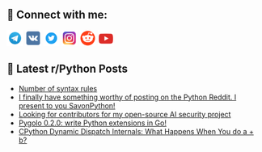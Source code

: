 ## 🔎 Connect with me:
[<img src="https://github.com/bullbesh/bullbesh/blob/main/images/Telegram.png" width="32" height="32" />](https://t.me/bullbesh)
[<img src="https://github.com/bullbesh/bullbesh/blob/main/images/VK.png" width="32" height="32" />](https://vk.com/bullbesh)
[<img src="https://github.com/bullbesh/bullbesh/blob/main/images/Twitter.png" width="32" height="32" />](https://twitter.com/bullbesh1)
[<img src="https://github.com/bullbesh/bullbesh/blob/main/images/Instagram.png" width="32" height="32" />](https://www.instagram.com/bullbesh)
[<img src="https://github.com/bullbesh/bullbesh/blob/main/images/Reddit.png" width="32" height="32" />](https://www.reddit.com/user/bullbesh)
[<img src="https://github.com/bullbesh/bullbesh/blob/main/images/YouTube.png" width="32" height="32" />](https://www.youtube.com/channel/UCtfjRs6uzgq5mfm8S06WTcg)

## 📕 Latest r/Python Posts
<!-- BLOG-POST-LIST:START -->
- [Number of syntax rules](https://www.reddit.com/r/Python/comments/18d7z4z/number_of_syntax_rules/)
- [I finally have something worthy of posting on the Python Reddit. I present to you SavonPython!](https://www.reddit.com/r/Python/comments/18d6oyz/i_finally_have_something_worthy_of_posting_on_the/)
- [Looking for contributors for my open-source AI security project](https://www.reddit.com/r/Python/comments/18d3rdq/looking_for_contributors_for_my_opensource_ai/)
- [Pygolo 0.2.0: write Python extensions in Go!](https://www.reddit.com/r/Python/comments/18d3nt3/pygolo_020_write_python_extensions_in_go/)
- [CPython Dynamic Dispatch Internals: What Happens When You do a + b?](https://www.reddit.com/r/Python/comments/18d0axx/cpython_dynamic_dispatch_internals_what_happens/)
<!-- BLOG-POST-LIST:END -->
